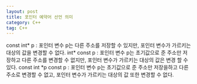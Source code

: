 ```yaml
---
layout: post
title: 포인터 예약어 선언 의미
category: C++
tag: C++
---
```


const int* p : 포인터 변수 p는 다른 주소를 저장할 수 있지만, 포인터 변수가 가르키는 대상의 값을 변경할 수 없다.
int* const p : 포인터 변수 p는 초기값으로 준 주소만 저장하고 다른 주소를 변경할 수 없지만, 포인터 변수가 가르키는 대상의 값은 변경 할 수 있다.
const int *p const p : 포인터 변수 p는 초기값으로 준 주소만 저장을하고 다른 주소로 변경할 수 없고, 포인터 변수가 가르키는 대상의 값 또한 변경할 수 없다.
